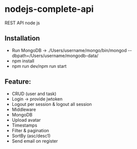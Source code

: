 # nodejs-complete-api
REST API node js

## Installation
- Run MongoDB -> ./Users/username/mongo/bin/mongod --dbpath=/Users/username/mongodb-data/
- npm install
- npm run dev/npm run start

## Feature:
- CRUD (user and task)
- Login -> provide jwtoken
- Logout per session & logout all session
- Middleware
- MongoDB
- Upload avatar
- Timestamps
- Filter & pagination
- SortBy (asc/desc1)
- Send email on register